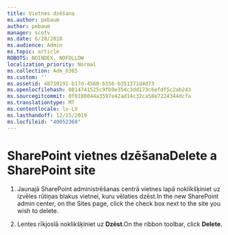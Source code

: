 ```yaml
---
title: Vietnes dzēšana
ms.author: pebaum
author: pebaum
manager: scotv
ms.date: 6/28/2018
ms.audience: Admin
ms.topic: article
ROBOTS: NOINDEX, NOFOLLOW
localization_priority: Normal
ms.collection: Adm_O365
ms.custom: ''
ms.assetid: 48710191-b17d-4560-b356-b351371d4d73
ms.openlocfilehash: 0814741525c9fb9e354c3dd173c6efdf5c2ab243
ms.sourcegitcommit: 0f0186044a3597e42ad14c32ca58e7224344dcfa
ms.translationtype: MT
ms.contentlocale: lv-LV
ms.lasthandoff: 12/15/2019
ms.locfileid: "40052368"
---
```

# <a name="delete-a-sharepoint-site"></a><span data-ttu-id="d25c0-102">SharePoint vietnes dzēšana</span><span class="sxs-lookup"><span data-stu-id="d25c0-102">Delete a SharePoint site</span></span>

1. <span data-ttu-id="d25c0-103">Jaunajā SharePoint administrēšanas centrā vietnes lapā noklikšķiniet uz izvēles rūtiņas blakus vietnei, kuru vēlaties dzēst.</span><span class="sxs-lookup"><span data-stu-id="d25c0-103">In the new  SharePoint admin center, on the Sites page, click the check box next to the site you wish to delete.</span></span>
    
2. <span data-ttu-id="d25c0-104">Lentes rīkjoslā noklikšķiniet uz **Dzēst**.</span><span class="sxs-lookup"><span data-stu-id="d25c0-104">On the ribbon toolbar, click **Delete**.</span></span>
    

